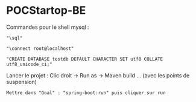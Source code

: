 # POCStartop-BE

Commandes pour le shell mysql :

    "\sql"

    "\connect root@localhost"

    "CREATE DATABASE testdb DEFAULT CHARACTER SET utf8 COLLATE utf8_unicode_ci;"


Lancer le projet : Clic droit -> Run as -> Maven build ... (avec les points de suspension)

    Mettre dans "Goal" : "spring-boot:run" puis cliquer sur run
    
